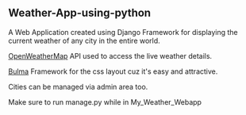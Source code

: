 ## Weather-App-using-python

A Web Application created using Django Framework for displaying the current weather of any city in the entire world.

[OpenWeatherMap](https://openweathermap.org) API used to access the live weather details.

[Bulma](https://bulma.io/) Framework for the css layout cuz it's easy and attractive. <br />

Cities can be managed via admin area too.

Make sure to run manage.py while in My_Weather_Webapp
